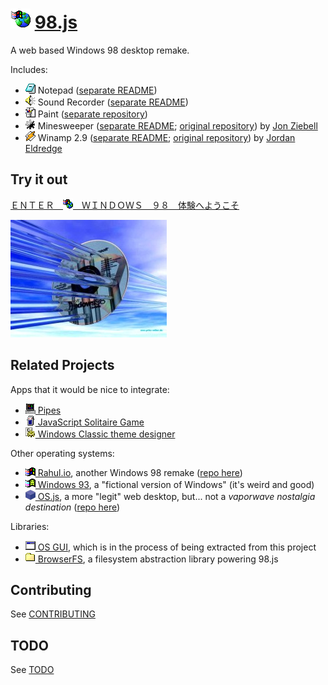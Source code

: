 
# ![](images/icons/windows-update-32x32.png) [98.js](https://98.js.org)

A web based Windows 98 desktop remake.

Includes:
* ![](images/icons/notepad-16x16.png) Notepad ([separate README](programs/notepad/README.md))
* ![](images/icons/speaker-16x16.png) Sound Recorder ([separate README](programs/sound-recorder/README.md))
* ![](images/icons/paint-16x16.png) Paint ([separate repository](https://github.com/1j01/jspaint))
* ![](images/icons/minesweeper-16x16.png) Minesweeper ([separate README](programs/minesweeper/README.md); [original repository](https://github.com/ziebelje/minesweeper)) by [Jon Ziebell](https://github.com/ziebelje/)
* ![](images/icons/winamp2-16x16.png) Winamp 2.9 ([separate README](programs/winamp/README.md); [original repository](https://github.com/captbaritone/winamp2-js)) by [Jordan Eldredge](https://jordaneldredge.com/)

## Try it out

[ ＥＮＴＥＲ　![](images/icons/windows-update-16x16.png)　ＷＩＮＤＯＷＳ　９８　体験へようこそ](https://98.js.org/)

[![](images/3d.jpg)](https://98.js.org/)

## Related Projects

Apps that it would be nice to integrate:
* [![](images/icons/pipes-16x16.png) Pipes](https://github.com/1j01/pipes)
* [![](images/icons/solitaire-16x16.png) JavaScript Solitaire Game](https://github.com/uzi88/js-solitaire)
* [![](images/icons/settings-16x16.png) Windows Classic theme designer](https://github.com/tpenguinltg/winclassic)

Other operating systems:
* [![](images/start.png) Rahul.io](https://rahul.io/), another Windows 98 remake ([repo here](https://github.com/lolstring/window98-html-css-js))
* [![](images/icons/windows-93-16x16.png) Windows 93](https://www.windows93.net/), a "fictional version of Windows" (it's weird and good)
* [![](images/icons/os-js-16x16.png) OS.js](https://www.os-js.org/), a more "legit" web desktop, but... not a *vaporwave nostalgia destination* ([repo here](https://github.com/os-js/OS.js))

Libraries:
* [![](images/icons/task-16x16.png) OS GUI](https://github.com/1j01/os-gui), which is in the process of being extracted from this project
* [![](images/icons/folder-16x16.png) BrowserFS](https://github.com/jvilk/BrowserFS), a filesystem abstraction library powering 98.js

## Contributing

See [CONTRIBUTING](CONTRIBUTING.md)

## TODO

See [TODO](TODO.md)
